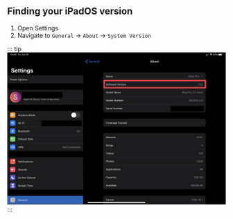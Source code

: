
## Finding your iPadOS version

1. Open Settings
1. Navigate to `General` -> `About` -> `System Version`
  
::: tip
![](/assets/images/find-version-ipad.jpg)
:::